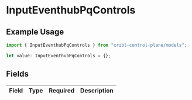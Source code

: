 # InputEventhubPqControls

## Example Usage

```typescript
import { InputEventhubPqControls } from "cribl-control-plane/models";

let value: InputEventhubPqControls = {};
```

## Fields

| Field       | Type        | Required    | Description |
| ----------- | ----------- | ----------- | ----------- |